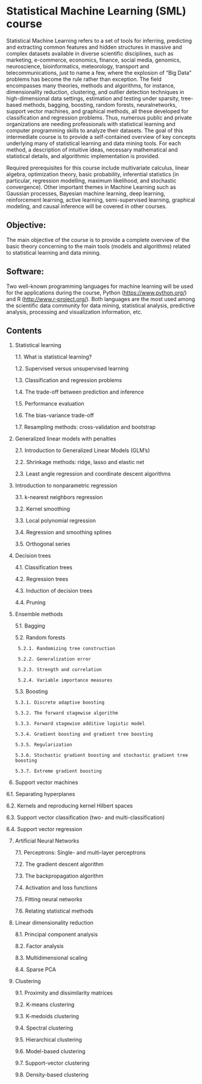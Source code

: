 # Statistical Machine Learning (SML) course

Statistical Machine Learning refers to a set of tools for inferring, predicting and extracting common features and hidden structures in massive and complex datasets available in diverse scientific disciplines, such as marketing, e-commerce, economics, finance, social media, genomics, neuroscience, bioinformatics, meteorology, transport and telecommunications, just to name a few, where the explosion of “Big Data” problems has become the rule rather than exception. The field encompasses many theories, methods and algorithms, for instance, dimensionality reduction, clustering, and outlier detection techniques in high-dimensional data settings, estimation and testing under sparsity, tree-based methods, bagging, boosting, random forests, neuralnetworks, support vector machines, and graphical methods, all these developed for classification and regression problems. Thus, numerous public and private organizations are needing professionals with statistical learning and computer programming skills to analyze their datasets. The goal of this intermediate course is to provide a self-contained overview of key concepts underlying many of statistical learning and data mining tools. For each method, a description of intuitive ideas, necessary mathematical and statistical details, and algorithmic implementation is provided.

Required prerequisites for this course include multivariate calculus, linear algebra, optimization theory, basic probability, inferential statistics (in particular, regression modelling, maximum likelihood, and stochastic convergence). Other important themes in Machine Learning such as Gaussian processes, Bayesian machine learning, deep learning, reinforcement learning, active learning, semi-supervised learning, graphical modeling, and causal inference will be covered in other courses.

## Objective:

The main objective of the course is to provide a complete overview of the basic theory concerning to the main tools (models and algorithms) related to statistical learning and data mining.

## Software:

Two well-known programming languages for machine learning will be used for the applications during the course, Python (https://www.python.org/) and R (http://www.r-project.org/). Both languages are the most used among the scientific data community for data mining, statistical analysis, predictive analysis, processing and visualization information, etc.

## Contents

1. Statistical learning
   
   1.1. What is statistical learning?
   
   1.2. Supervised versus unsupervised learning
   
   1.3. Classification and regression problems
   
   1.4. The trade-off between prediction and inference
   
   1.5. Performance evaluation
   
   1.6. The bias-variance trade-off
   
   1.7. Resampling methods: cross-validation and bootstrap
   
 2. Generalized linear models with penalties
    
    2.1. Introduction to Generalized Linear Models (GLM’s)
    
    2.2. Shrinkage methods: ridge, lasso and elastic net
    
    2.3. Least angle regression and coordinate descent algorithms

3. Introduction to nonparametric regression

   3.1. k-nearest neighbors regression
   
   3.2. Kernel smoothing 
   
   3.3. Local polynomial regression
    
   3.4. Regression and smoothing splines
    
   3.5. Orthogonal series

 4. Decision trees

    4.1. Classification trees
    
    4.2. Regression trees
    
    4.3. Induction of decision trees
    
    4.4. Pruning

 5. Ensemble methods
    
    5.1. Bagging
    
    5.2. Random forests
        
         5.2.1. Randomizing tree construction
        
         5.2.2. Generalization error
        
         5.2.3. Strength and correlation
        
         5.2.4. Variable importance measures
    
    5.3. Boosting
        
        5.3.1. Discrete adaptive boosting
       
        5.3.2. The forward stagewise algorithm
       
        5.3.3. Forward stagewise additive logistic model
       
        5.3.4. Gradient boosting and gradient tree boosting
       
        5.3.5. Regularization
       
        5.3.6. Stochastic gradient boosting and stochastic gradient tree boosting
        
        5.3.7. Extreme gradient boosting

  6. Support vector machines

   6.1. Separating hyperplanes
   
   6.2. Kernels and reproducing kernel Hilbert spaces
   
   6.3. Support vector classification (two- and multi-classification)
   
   6.4. Support vector regression

7. Artificial Neural Networks

    7.1. Perceptrons: Single- and multi-layer perceptrons
    
    7.2. The gradient descent algorithm
    
    7.3. The backpropagation algorithm
    
    7.4. Activation and loss functions
    
    7.5. Fitting neural networks
    
    7.6. Relating statistical methods

8. Linear dimensionality reduction
  
    8.1. Principal component analysis
    
    8.2. Factor analysis
    
    8.3. Multidimensional scaling
    
    8.4. Sparse PCA

9. Clustering
    
   9.1. Proximity and dissimilarity matrices
   
   9.2. K-means clustering
   
   9.3. K-medoids clustering
   
   9.4. Spectral clustering
   
   9.5. Hierarchical clustering
   
   9.6. Model-based clustering
   
   9.7. Support-vector clustering
   
   9.8. Density-based clustering

